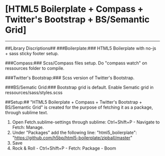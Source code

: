 # [HTML5 Boilerplate + Compass + Twitter's Bootstrap + BS/Semantic Grid] #
-------------------------------------------------------

##Library Discriptions##
###Boilerplate:###
HTML5 Boilerplate with no-js + sass sticky footer setup.

###Compass:###
Scss/Compass files setup. Do "compass watch" on ressources folder to compile.

###Twitter's Bootstrap:###
Scss version of Twitter's Bootstrap.

###BS/Sematic Grid:###
Bootstrap grid is default. Enable Sematic grid in ressources/sass/styles.scss


##Setup:##
"HTML5 Boilerplate + Compass + Twitter's Bootstrap + BS/Semantic Grid" is created for the purpose of fetching it as a package, through sublime text.

1. Open Fetch.sublime-settings through sublime: Ctrl+Shift+P - Navigate to Fetch: Manage.
2. Under "Packages" add the following line: "html5_boilerplate": "https://github.com/h5bp/html5-boilerplate/zipball/master"
3. Save
4. Rock & Roll - Ctrl+Shift+P - Fetch: Package - Boom